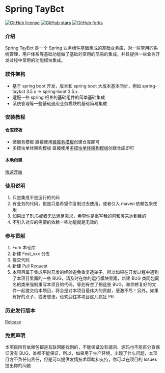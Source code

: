 # Spring TayBct

[![GitHub license](https://img.shields.io/github/license/taybct/spring-taybct?style=flat)](./LICENSE)
[![GitHub stars](https://img.shields.io/github/stars/taybct/spring-taybct?color=fa6470&style=flat)](https://github.com/taybct/spring-taybct/stargazers)
[![GitHub forks](https://img.shields.io/github/forks/taybct/spring-taybct?style=flat)](https://github.com/taybct/spring-taybct/network/members)

### 介绍

Spring TayBct 是一个 Spring 业务组件基础集成的基础业务库，对一些常用的系统管理，用户体系等基础功能做了基础的常用的简易的集成，并且提供一些业务开发过程中常用的功能模块集成。

### 软件架构

- 基于 spring boot 开发，版本和 spring boot 大版本基本同步，例如 spring-taybct 3.5.x -> spring-boot 3.5.x.
- 适配一些 spring 相关的基础组件的简单基础集成
- 系统管理等一些基础通用业务模块的基础简易集成

### 安装教程

#### 仓库模板
- 微服务模板
  直接使用[微服务模板](/taybct/spring-taybct-cloud)创建仓库即可
- 多模块单体架构模板
  直接使用[多模块单体架构模板](/taybct/spring-taybct-single)创建仓库即可

#### 本地创建

[快速开始](https://mangocrisp.top/code/taybct/get-started/)

### 使用说明

1. 只是集成不是运行的代码
2. 有业务的代码，但是只是希望你复制过去使用，或者引入 maven 依赖包来使用
3. 如果出了BUG或者无法满足需求，希望你是重写我的包和类来达到目的
4. 不引入对应的需要的依赖一些功能就是无效的

### 参与贡献

1. Fork 本仓库
2. 新建 Feat_xxx 分支
3. 提交代码
4. 新建 Pull Request
5. 本项目属于集成平时开发的经验避免重复造轮子，所以如果在开发过程中遇到了本项目里面的一些 BUG，请及时在你的运行模块里面，新建
   BUG 类同包同名的类来强制重写本项目的代码，等到有空了把这些
   BUG，和你修复好的文件一起提交给本项目，将会是对本项目最伟大的贡献，感激不尽！另外，如果有好的点子，或者想法，也欢迎往本项目这儿疯狂
   PR.

### 历史发行版本

[Release](https://mangocrisp.top/code/taybct/release/)

### 免责声明

本项目所有依赖包都是互联网能找到的，不能保证没有漏洞，源码也不能百分百保证没有
BUG，谁都不能保证，所以，如果用于生产环境，出现了什么问题，本项目方不负任何责任，但是可以提供友情技术帮助和支持，你可以在项目的
Issues 提出你的问题